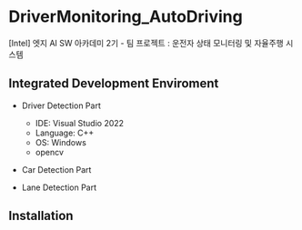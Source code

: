 # DriverMonitoring_AutoDriving
[Intel] 엣지 AI SW 아카데미 2기 - 팀 프로젝트 : 운전자 상태 모니터링 및 자율주행 시스템

## Integrated Development Enviroment
*   Driver Detection Part
    -  IDE: Visual Studio 2022
    -  Language: C++
    -  OS: Windows
    -  opencv
*   Car Detection Part

*   Lane Detection Part
## Installation
